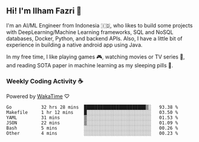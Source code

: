## Hi! I'm Ilham Fazri 👋

I'm an AI/ML Engineer from Indonesia 🇮🇩, who likes to build some projects with DeepLearning/Machine Learning frameworks, SQL and NoSQL databases, Docker, Python, and backend APIs. Also, I have a little bit of experience in building a native android app using Java.


In my free time, I like playing games 🎮, watching movies or TV series 🍿, and reading SOTA paper in machine learning as my sleeping pills 💊. 

### Weekly Coding Activity ☕
Powered by [WakaTime](https://wakatime.com/) ♡
<!--START_SECTION:waka-->

```text
Go           32 hrs 28 mins  ███████████████████████▒░   93.38 %
Makefile     1 hr 12 mins    █░░░░░░░░░░░░░░░░░░░░░░░░   03.50 %
YAML         31 mins         ▒░░░░░░░░░░░░░░░░░░░░░░░░   01.53 %
JSON         22 mins         ▒░░░░░░░░░░░░░░░░░░░░░░░░   01.09 %
Bash         5 mins          ░░░░░░░░░░░░░░░░░░░░░░░░░   00.26 %
Other        4 mins          ░░░░░░░░░░░░░░░░░░░░░░░░░   00.23 %
```

<!--END_SECTION:waka-->
